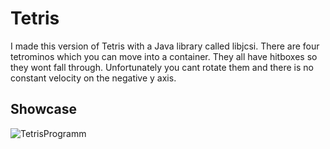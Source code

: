 # Tetris

I made this version of Tetris with a Java library called libjcsi. There are four tetrominos which you can move into a container. They all have hitboxes so they wont fall through. Unfortunately you cant rotate them and there is no constant velocity on the negative y axis.


## Showcase

![TetrisProgramm](https://user-images.githubusercontent.com/66206290/131867655-23a57d02-61ed-48b8-89a3-672ae1738524.png)


